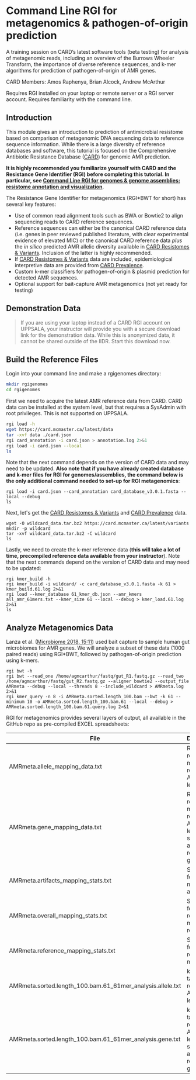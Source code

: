 # Command Line RGI for metagenomics & pathogen-of-origin prediction

A training session on CARD’s latest software tools (beta testing) for analysis of metagenomic reads, including an overview of the Burrows Wheeler Transform, the importance of diverse reference sequences, and k-mer algorithms for prediction of pathogen-of-origin of AMR genes.

CARD Members: Amos Raphenya, Brian Alcock, Andrew McArthur

Requires RGI installed on your laptop or remote server or a RGI server account. Requires familiarity with the command line.

<a name="intro"></a>
## Introduction

This module gives an introduction to prediction of antimicrobial resistome based on comparison of metagenomic DNA sequencing data to reference sequence information. While there is a large diversity of reference databases and software, this tutorial is focused on the Comprehensive Antibiotic Resistance Database ([CARD](http://card.mcmaster.ca)) for genomic AMR prediction.

**It is highly recommended you familiarize yourself with CARD and the Resistance Gene Identifier (RGI) before completing this tutorial. In particular, see [Command Line RGI for genomes & genome assemblies: resistome annotation and visualization](https://github.com/arpcard/state-of-the-card-2019/tree/master/day_3/rgi_for_genomes)**.

The Resistance Gene Identifier for metagenomics (RGI*BWT for short) has several key features:

* Use of common read alignment tools such as BWA or Bowtie2 to align sequencing reads to CARD reference sequences.
* Reference sequences can either be the canonical CARD reference data (i.e. genes in peer reviewed published literature, with clear experimental evidence of elevated MIC) or the canonical CARD reference data *plus* the *in silico* predicted AMR allelic diversity available in [CARD Resistomes & Variants](https://card.mcmaster.ca/genomes). Inclusion of the latter is highly recommended.
* If [CARD Resistomes & Variants](https://card.mcmaster.ca/genomes) data are included, epidemiological interpretive data are provided from [CARD Prevalence](https://card.mcmaster.ca/prevalence).
* Custom k-mer classifiers for pathogen-of-origin & plasmid prediction for detected AMR sequences.
* Optional support for bait-capture AMR metagenomics (not yet ready for testing)

## Demonstration Data

> If you are using your laptop instead of a CARD RGI account on UPPSALA, your instructor will provide you with a secure download link for the demonstration data. While this is anonymized data, it cannot be shared outside of the IIDR. Start this download now.

## Build the Reference Files

Login into your command line and make a rgigenomes directory:

```bash
mkdir rgigenomes
cd rgigenomes
```

First we need to acquire the latest AMR reference data from CARD. CARD data can be installed at the system level, but that requires a SysAdmin with root privileges. This is not supported on UPPSALA.

```bash
rgi load -h
wget https://card.mcmaster.ca/latest/data
tar -xvf data ./card.json
rgi card_annotation -i card.json > annotation.log 2>&1
rgi load -i card.json --local
ls
```

Note that the next command depends on the version of CARD data and may need to be updated. **Also note that if you have already created database and k-mer files for RGI for genomes/assemblies, the command below is the only additional command needed to set-up for RGI metagenomics**:

```
rgi load -i card.json --card_annotation card_database_v3.0.1.fasta --local --debug
ls
```

Next, let's get the [CARD Resistomes & Variants](https://card.mcmaster.ca/genomes) and [CARD Prevalence](https://card.mcmaster.ca/prevalence) data.

```
wget -O wildcard_data.tar.bz2 https://card.mcmaster.ca/latest/variants
mkdir -p wildcard
tar -xvf wildcard_data.tar.bz2 -C wildcard
ls
```

Lastly, we need to create the k-mer reference data (**this will take a lot of time, precompiled reference data available from your instructor**). Note that the next commands depend on the version of CARD data and may need to be updated:

```
rgi kmer_build -h
rgi kmer_build -i wildcard/ -c card_database_v3.0.1.fasta -k 61 > kmer_build.61.log 2>&1
rgi load --kmer_database 61_kmer_db.json --amr_kmers all_amr_61mers.txt --kmer_size 61 --local --debug > kmer_load.61.log 2>&1
ls
```

## Analyze Metagenomics Data

Lanza et al. ([Microbiome 2018, 15:11](https://www.ncbi.nlm.nih.gov/pubmed/29335005)) used bait capture to sample human gut microbiomes for AMR genes. We will analyze a subset of these data (1000 paired reads) using RGI*BWT, followed by pathogen-of-origin prediction using k-mers.

```
rgi bwt -h
rgi bwt --read_one /home/agmcarthur/fastq/gut_R1.fastq.gz --read_two /home/agmcarthur/fastq/gut_R2.fastq.gz --aligner bowtie2 --output_file AMRmeta --debug --local --threads 8 --include_wildcard > AMRmeta.log 2>&1
rgi kmer_query -n 8 -i AMRmeta.sorted.length_100.bam --bwt -k 61 --minimum 10 -o AMRmeta.sorted.length_100.bam.61 --local --debug > AMRmeta.sorted.length_100.bam.61.query.log 2>&1
```

RGI for metagenomics provides several layers of output, all available in the GitHub repo as pre-compiled EXCEL spreadsheets:

| File | Description |
| -------- | -------- |
| AMRmeta.allele_mapping_data.txt | RGI*BWT read mapping results at AMR allele level |
| AMRmeta.gene_mapping_data.txt | RGI*BWT read mapping results at AMR gene level (i.e. summing allele level results by gene) |
| AMRmeta.artifacts_mapping_stats.txt | Statistics for read mapping artifacts |
| AMRmeta.overall_mapping_stats.txt | Statistics for overall read mapping results |
| AMRmeta.reference_mapping_stats.txt  | Statistics for reference matches |
| AMRmeta.sorted.length_100.bam.61_61mer_analysis.allele.txt | k-mer taxonomic results at AMR allele level |
| AMRmeta.sorted.length_100.bam.61_61mer_analysis.gene.txt | k-mer taxonomic results at AMR gene level (i.e. summing allele level results by gene) |
